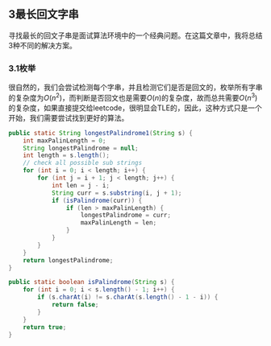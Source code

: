 ## 3最长回文字串

寻找最长的回文子串是面试算法环境中的一个经典问题。在这篇文章中，我将总结3种不同的解决方案。

### 3.1枚举

很自然的，我们会尝试检测每个字串，并且检测它们是否是回文的，枚举所有字串的复杂度为$O(n^2)$，而判断是否回文也是需要$O(n)$的复杂度，故而总共需要$O(n^3)$的复杂度，如果直接提交给leetcode，很明显会TLE的，因此，这种方式只是一个开始，我们需要尝试找到更好的算法。

```java
public static String longestPalindrome1(String s) {
    int maxPalinLength = 0;
    String longestPalindrome = null;
    int length = s.length();
    // check all possible sub strings
    for (int i = 0; i < length; i++) {
        for (int j = i + 1; j < length; j++) {
            int len = j - i;
            String curr = s.substring(i, j + 1);
            if (isPalindrome(curr)) {
                if (len > maxPalinLength) {
                    longestPalindrome = curr;
                    maxPalinLength = len;
                }
            }
        }
    }
    return longestPalindrome;
}

public static boolean isPalindrome(String s) {
    for (int i = 0; i < s.length() - 1; i++) {
        if (s.charAt(i) != s.charAt(s.length() - 1 - i)) {
            return false;
        }
    }
    return true;
}
```

